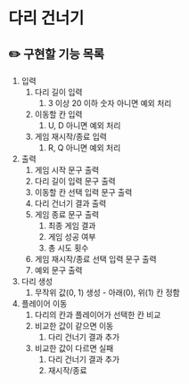 # 다리 건너기
## ✏️ 구현할 기능 목록
1. 입력
   1. 다리 길이 입력
      1. 3 이상 20 이하 숫자 아니면 예외 처리
   2. 이동할 칸 입력
      1. U, D 아니면 예외 처리
   3. 게임 재시작/종료 입력
      1. R, Q 아니면 예외 처리
2. 출력
   1. 게임 시작 문구 출력
   2. 다리 길이 입력 문구 출력
   3. 이동할 칸 선택 입력 문구 출력
   4. 다리 건너기 결과 출력
   5. 게임 종료 문구 출력
      1. 최종 게임 결과
      2. 게임 성공 여부
      3. 총 시도 횟수
   6. 게임 재시작/종료 선택 입력 문구 출력
   7. 예외 문구 출력
3. 다리 생성
   1. 무작위 값(0, 1) 생성 - 아래(0), 위(1) 칸 정함
4. 플레이어 이동
   1. 다리의 칸과 플레이어가 선택한 칸 비교
   2. 비교한 값이 같으면 이동
      1. 다리 건너기 결과 추가
   3. 비교한 값이 다르면 실패 
      1. 다리 건너기 결과 추가
      2. 재시작/종료